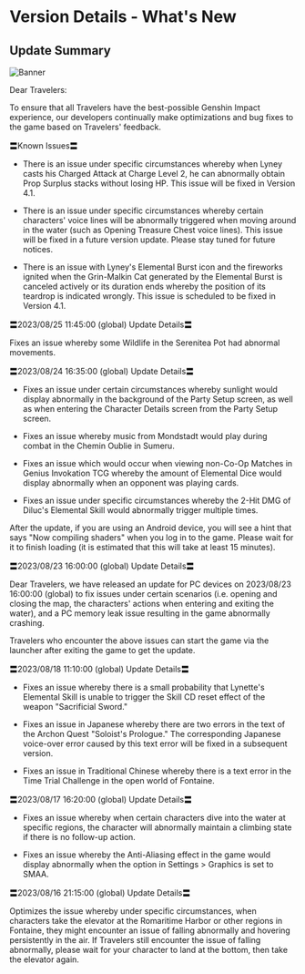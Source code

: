 # Version Details - What's New 
## Update Summary
![Banner](https://sdk.hoyoverse.com/upload/announcement/2020/11/11/0c4d0c742dde8334be30352fa3f5fb5b_4067277611421326976.jpg)

Dear Travelers:

To ensure that all Travelers have the best-possible Genshin Impact experience, our developers continually make optimizations and bug fixes to the game based on Travelers' feedback.

〓Known Issues〓

- There is an issue under specific circumstances whereby when Lyney casts his Charged Attack at Charge Level 2, he can abnormally obtain Prop Surplus stacks without losing HP. This issue will be fixed in Version 4.1.

- There is an issue under specific circumstances whereby certain characters' voice lines will be abnormally triggered when moving around in the water (such as Opening Treasure Chest voice lines). This issue will be fixed in a future version update. Please stay tuned for future notices.

- There is an issue with Lyney's Elemental Burst icon and the fireworks ignited when the Grin-Malkin Cat generated by the Elemental Burst is canceled actively or its duration ends whereby the position of its teardrop is indicated wrongly. This issue is scheduled to be fixed in Version 4.1.

〓2023/08/25 11:45:00 (global) Update Details〓

Fixes an issue whereby some Wildlife in the Serenitea Pot had abnormal movements.

〓2023/08/24 16:35:00 (global) Update Details〓

- Fixes an issue under certain circumstances whereby sunlight would display abnormally in the background of the Party Setup screen, as well as when entering the Character Details screen from the Party Setup screen.

- Fixes an issue whereby music from Mondstadt would play during combat in the Chemin Oublie in Sumeru.

- Fixes an issue which would occur when viewing non-Co-Op Matches in Genius Invokation TCG whereby the amount of Elemental Dice would display abnormally when an opponent was playing cards.

- Fixes an issue under specific circumstances whereby the 2-Hit DMG of Diluc's Elemental Skill would abnormally trigger multiple times.

After the update, if you are using an Android device, you will see a hint that says "Now compiling shaders" when you log in to the game. Please wait for it to finish loading (it is estimated that this will take at least 15 minutes).

〓2023/08/23 16:00:00 (global) Update Details〓

Dear Travelers, we have released an update for PC devices on 2023/08/23 16:00:00 (global) to fix issues under certain scenarios (i.e. opening and closing the map, the characters' actions when entering and exiting the water), and a PC memory leak issue resulting in the game abnormally crashing.

Travelers who encounter the above issues can start the game via the launcher after exiting the game to get the update.

〓2023/08/18 11:10:00 (global) Update Details〓

- Fixes an issue whereby there is a small probability that Lynette's Elemental Skill is unable to trigger the Skill CD reset effect of the weapon "Sacrificial Sword."

- Fixes an issue in Japanese whereby there are two errors in the text of the Archon Quest "Soloist's Prologue." The corresponding Japanese voice-over error caused by this text error will be fixed in a subsequent version.

- Fixes an issue in Traditional Chinese whereby there is a text error in the Time Trial Challenge in the open world of Fontaine.

〓2023/08/17 16:20:00 (global) Update Details〓

- Fixes an issue whereby when certain characters dive into the water at specific regions, the character will abnormally maintain a climbing state if there is no follow-up action.

- Fixes an issue whereby the Anti-Aliasing effect in the game would display abnormally when the option in Settings > Graphics is set to SMAA.

〓2023/08/16 21:15:00 (global) Update Details〓

Optimizes the issue whereby under specific circumstances, when characters take the elevator at the Romaritime Harbor or other regions in Fontaine, they might encounter an issue of falling abnormally and hovering persistently in the air. If Travelers still encounter the issue of falling abnormally, please wait for your character to land at the bottom, then take the elevator again.
